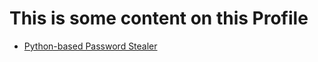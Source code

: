 <h1 color="red">This is some content on this Profile</h1>
<ul>
  <li list-style=none><a href="https://fb.com">Python-based Password Stealer</a></li>
</ul>
